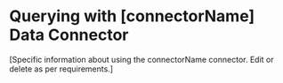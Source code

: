 # Querying with [connectorName] Data Connector

[Specific information about using the connectorName connector. Edit or delete as per requirements.]